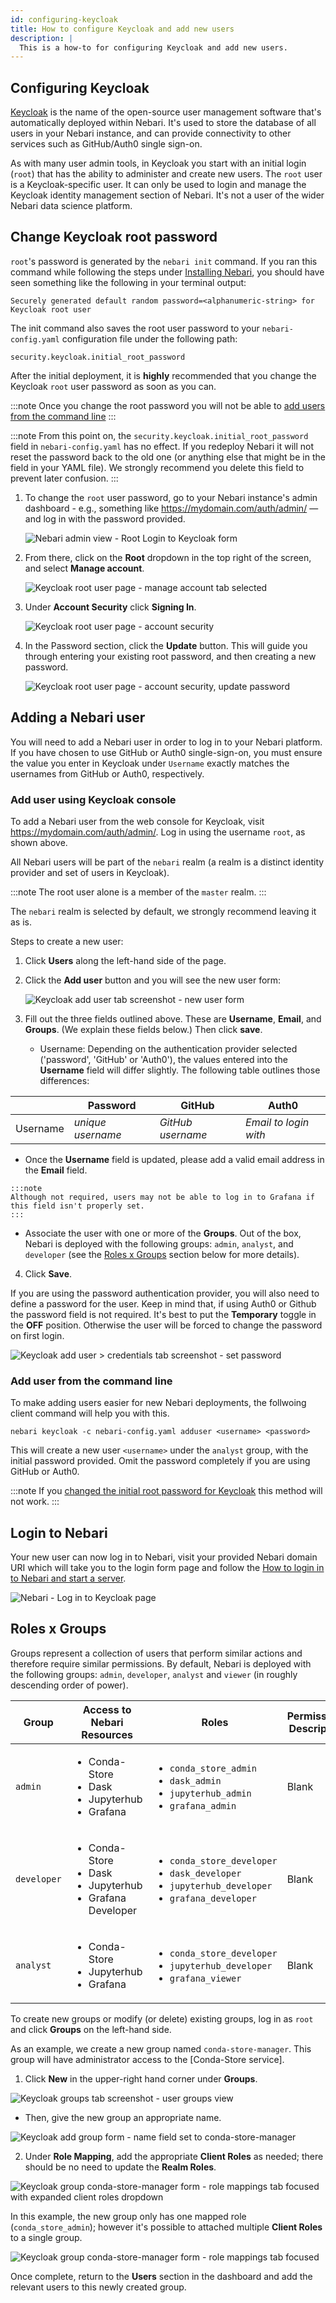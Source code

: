 ```yaml
---
id: configuring-keycloak
title: How to configure Keycloak and add new users
description: |
  This is a how-to for configuring Keycloak and add new users.
---
```



## Configuring Keycloak

[Keycloak](https://www.keycloak.org/) is the name of the open-source user management software that's automatically deployed within Nebari. It's used to store the database of all
users in your Nebari instance, and can provide connectivity to other services such as GitHub/Auth0 single sign-on.

As with many user admin tools, in Keycloak you start with an initial login (`root`) that has the ability to administer and create new users. The `root` user is a Keycloak-specific user. It can only be used to login and manage the Keycloak identity management section of Nebari. It's not a user of the wider Nebari data science platform.

## Change Keycloak root password

`root`'s password is generated by the `nebari init` command. If you ran this command while following the steps under [Installing Nebari](/docs/getting-started/installing-nebari), you should have seen something like the following in your terminal output:

```
Securely generated default random password=<alphanumeric-string> for Keycloak root user
```

The init command also saves the root user password to your `nebari-config.yaml` configuration file under the following path:

`security.keycloak.initial_root_password`

After the initial deployment, it is **highly** recommended that you change the Keycloak `root` user password as soon as you can.

:::note
Once you change the root password you will not be able to [add users from the command line](#add-user-from-the-command-line)
:::

:::note
From this point on, the `security.keycloak.initial_root_password` field in `nebari-config.yaml` has no effect. If you redeploy Nebari it will not reset the password back to the old one (or anything else that might be in the field in your YAML file). We strongly recommend you delete this field to prevent later confusion.
:::

1. To change the `root` user password, go to your Nebari instance's admin dashboard - e.g., something like <https://mydomain.com/auth/admin/> — and log in with the password provided.

    ![Nebari admin view - Root Login to Keycloak form](/img/how-tos/keycloak_master_login.png)

2. From there, click on the **Root** dropdown in the top right of the screen, and select **Manage account**.

    ![Keycloak root user page - manage account tab selected](/img/how-tos/keycloak_root_user_manage_account.png)

3. Under **Account Security** click **Signing In**.

    ![Keycloak root user page - account security](/img/how-tos/keycloak_root_user_account_security.png)

4. In the Password section, click the **Update** button. This will guide you through entering your existing root password, and then creating a new password.

    ![Keycloak root user page - account security, update password](/img/how-tos/keycloak_root_user_update_password.png)

## Adding a Nebari user

You will need to add a Nebari user in order to log in to your Nebari platform. If you have chosen to use GitHub or Auth0 single-sign-on, you must ensure the value you enter in Keycloak under ``Username`` exactly matches the usernames from GitHub or Auth0, respectively.

### Add user using Keycloak console

To add a Nebari user from the web console for Keycloak, visit <https://mydomain.com/auth/admin/>. Log in using the username `root`, as shown above.

All Nebari users will be part of the `nebari` realm (a realm is a distinct identity provider and set of users in Keycloak).

:::note
The root user alone is a member of the `master` realm.
:::

The `nebari` realm is selected by default, we strongly recommend leaving it as is.

Steps to create a new user:

1. Click **Users** along the left-hand side of the page.

2. Click the **Add user** button and you will see the new user form:

    ![Keycloak add user tab screenshot - new user form](/img/how-tos/keycloak_add_users.png)

3. Fill out the three fields outlined above. These are **Username**, **Email**, and **Groups**. (We explain these fields below.) Then click **save**.

   - Username: Depending on the authentication provider selected ('password', 'GitHub' or 'Auth0'), the values entered into the **Username** field will differ slightly. The following table outlines
those differences:

  |          | Password          | GitHub            | Auth0                 |
  | -------- | ----------------- | ----------------- | --------------------- |
  | Username | *unique username* | *GitHub username* | *Email to login with* |

   - Once the **Username** field is updated, please add a valid email address in the **Email** field.

    :::note
    Although not required, users may not be able to log in to Grafana if this field isn't properly set.
    :::

   - Associate the user with one or more of the **Groups**. Out of the box, Nebari is deployed with the following groups: ``admin``, ``analyst``, and ``developer`` (see the [Roles x Groups](#roles-x-groups) section below for more details).

4. Click **Save**.


If you are using the password authentication provider, you will also need to define a password for the user. Keep in mind that, if using Auth0 or Github the password field is not required. It's best to put the **Temporary** toggle in the **OFF** position. Otherwise the user will be forced to change the password on first login.


  ![Keycloak add user > credentials tab screenshot - set password](/img/how-tos/keycloak_user_password.png)


### Add user from the command line

To make adding users easier for new Nebari deployments, the follwoing client command will help you with this.

```shell
nebari keycloak -c nebari-config.yaml adduser <username> <password>
```

This will create a new user `<username>` under the ``analyst`` group, with the initial password provided. Omit the password completely if you are using GitHub or Auth0.

:::note
If you [changed the initial root password for Keycloak](#change-keycloak-root-password) this method will not work.
:::

## Login to Nebari

Your new user can now log in to Nebari, visit your provided Nebari domain URI which will take you to the login form page and follow the [How to login in to Nebari and start a server](/docs/docs/how-tos/How%20to%20authenticate%20using%20Keycloak).

![Nebari - Log in to Keycloak page](/img/how-tos/nebari_login_screen.png)

## Roles x Groups

Groups represent a collection of users that perform similar actions and therefore require similar permissions. By default, Nebari is deployed with the following groups: ``admin``,
``developer``, ``analyst`` and ``viewer`` (in roughly descending order of power).

| Group       | Access to Nebari Resources                                                                    | Roles | Permissions Description |
| ----------- | ------------------------------------------------------------------------------------------- | ----- | -------------------- |
| ``admin``     | <ul><li>Conda-Store</li><li>Dask</li><li>Jupyterhub</li><li>Grafana</li></ul> |   <ul><li>``conda_store_admin``</li><li>``dask_admin``</li><li>``jupyterhub_admin``</li><li>``grafana_admin``</li></ul> | Blank |
| ``developer`` | <ul><li>Conda-Store</li><li>Dask</li><li>Jupyterhub</li><li>Grafana Developer</li></ul> | <ul><li>``conda_store_developer``</li><li>``dask_developer``</li><li>``jupyterhub_developer``</li><li>``grafana_developer``</li></ul> | Blank |
| ``analyst``   | <ul><li>Conda-Store</li><li>Jupyterhub</li><li>Grafana</li></ul>  | <ul><li>``conda_store_developer``</li><li>``jupyterhub_developer``</li><li>``grafana_viewer``</li></ul> | Blank |

To create new groups or modify (or delete) existing groups, log in as `root` and click **Groups** on the left-hand side.

As an example, we create a new group named `conda-store-manager`. This group will have administrator access to the [Conda-Store service].

1. Click **New** in the upper-right hand corner under **Groups**.

  ![Keycloak groups tab screenshot - user groups view](/img/how-tos/keycloak_groups.png)

   - Then, give the new group an appropriate name.

  ![Keycloak add group form - name field set to conda-store-manager](/img/how-tos/keycloak_new_group1.png)

2. Under **Role Mapping**, add the appropriate **Client Roles** as needed; there should be no need to update the **Realm Roles**.

  ![Keycloak group conda-store-manager form - role mappings tab focused with expanded client roles dropdown](/img/how-tos/keycloak_new_group2.png)

In this example, the new group only has one mapped role (`conda_store_admin`); however it's possible to attached multiple **Client Roles** to a single group.

  ![Keycloak group conda-store-manager form - role mappings tab focused ](/img/how-tos/keycloak_new_group3.png)

Once complete, return to the **Users** section in the dashboard and add the relevant users to this newly created group.